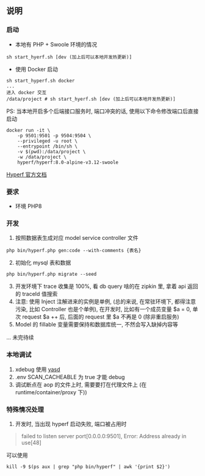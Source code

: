## 说明

### 启动
* 本地有 PHP + Swoole 环境的情况
``` shell
sh start_hyerf.sh [dev (加上后可以本地开发热更新)] 
```

* 使用 Docker 启动
```shell
sh start_hyperf.sh docker
...
进入 docker 交互
/data/project # sh start_hyerf.sh [dev (加上后可以本地开发热更新)]
```

PS: 当本地开启多个后端接口服务时, 端口冲突的话, 使用以下命令修改端口后直接启动
```shell
docker run -it \
    -p 9501:9501 -p 9504:9504 \
    --privileged -u root \
    --entrypoint /bin/sh \
    -v $(pwd):/data/project \
    -w /data/project \
    hyperf/hyperf:8.0-alpine-v3.12-swoole
```

[Hyperf 官方文档](https://hyperf.wiki/2.2/#/)

### 要求
* 环境 PHP8

### 开发
1. 按照数据表生成对应 model service controller 文件
```shell
php bin/hyperf.php gen:code --with-comments {表名}
```
2. 初始化 mysql 表和数据
```shell
php bin/hyperf.php migrate --seed
```
3. 开发环境下 trace 收集是 100%, 看 db query 啥的在 zipkin 里, 拿着 api 返回的 traceId 值搜索
4. 注意: 使用 Inject 注解进来的实例是单例, (总的来说, 在常驻环境下, 都得注意污染, 比如 Controller 也是个单例), 在开发时, 比如有一个成员变量 $a = 0, 单次 request $a ++ 后, 后面的 request 里 $a 不再是 0 (除非重启服务)
5. Model 的 fillable 变量需要保持和数据库统一, 不然会写入缺掉内容等

... 未完待续

### 本地调试
1. xdebug 使用 [yasd](https://github.com/swoole/yasd)
2. .env SCAN_CACHEABLE 为 true 才能 debug
3. 调试断点在 aop 的文件上时, 需要要打在代理文件上 (在 runtime/container/proxy 下))

### 特殊情况处理
1. 开发时, 当出现 hyperf 启动失败, 端口被占用时
> failed to listen server port[0.0.0.0:9501], Error: Address already in use[48]

可以使用
```shell
kill -9 $(ps aux | grep "php bin/hyperf" | awk '{print $2}')
```
